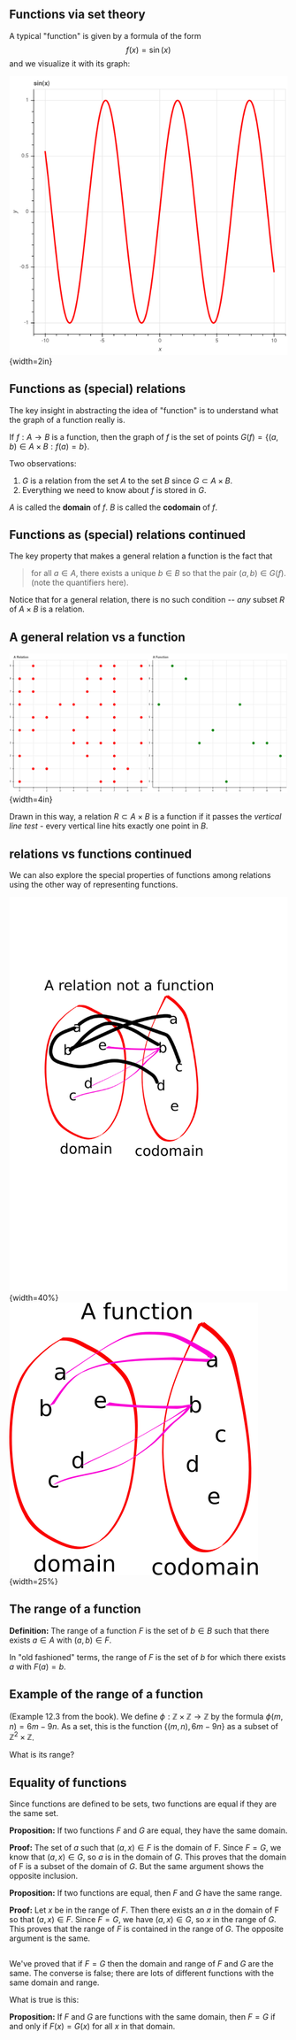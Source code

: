 ##  Functions via set theory

A typical "function" is given by a formula of the form
$$
f(x) = \sin(x)
$$
and we visualize it with its graph:

![sin graph](../../png/sinfunction.png){width=2in}

## Functions as (special) relations

The key insight in abstracting the idea of "function" is to understand what the graph of a function
really is.

If $f:A\to B$ is a function, then the graph of $f$ is the set of points $G(f)=\{(a,b)\in A\times B: f(a)=b\}$.

Two observations:

1.  $G$ is a relation from the set $A$ to the set $B$ since $G\subset A\times B$.
2.  Everything we need to know about $f$ is stored in $G$.

$A$ is called the **domain** of $f$.  $B$ is called the **codomain** of $f$.


## Functions as (special) relations continued

The key property that makes a general relation a function is the fact that 

> for all $a\in A$, there exists a unique $b\in B$ so that the pair $(a,b)\in G(f)$. (note the quantifiers here).

Notice that for a general relation, there is no such condition -- *any* subset $R$ of $A\times B$
is a relation.  


## A general relation vs a function

![A relation and a function on (0..9)x(0..9)](../../png/relfunction.png){width=4in}


Drawn in this way, a relation $R\subset A\times B$ 
is a function if it passes the *vertical line test* - every vertical line hits exactly one point in $B$.

## relations vs functions continued

We can also explore the special properties of functions among relations using the other way of representing
functions.

![](../../png/RelationNotFunction.png){width=40%}
![](../../png/FunctionwithOvals.png){width=25%}


## The range of a function

**Definition:** The range of a function $F$ is the set of $b\in B$ such that there exists $a\in A$ 
with $(a,b)\in F$.

In "old fashioned" terms, the range of $F$ is the set of $b$ for which there exists $a$ with $F(a)=b$. 

## Example of the range of a function


(Example 12.3 from the book).  We define $\phi:\mathbb{Z}\times\mathbb{Z}\to \mathbb{Z}$ by the formula
$\phi(m,n)=6m-9n$.  As a set, this is the function $\{(m,n),6m-9n\}$ as a subset of $\mathbb{Z}^2\times\mathbb{Z}$.

What is its range?

## Equality of functions

Since functions are defined to be sets, two functions are equal if they are the same set.

**Proposition:** If two functions $F$ and $G$ are equal, they have the same domain.

**Proof:** The set of $a$ such that $(a,x)\in F$ is the domain of F.  Since $F=G$, we know that
$(a,x)\in G$, so $a$ is in the domain of $G$.  This proves that the domain of F is a subset of the domain of $G$.
But the same argument shows the opposite inclusion.

**Proposition:** If two functions are equal, then $F$ and $G$ have the same range.

**Proof:** Let $x$ be in the range of $F$.  Then there exists an $a$ in the domain of F so that
$(a,x)\in F$.  Since $F=G$, we have $(a,x)\in G$, so $x$ in the range of $G$.  This proves
that the range of $F$ is contained in the range of $G$.  The opposite argument is the same.

##

We've proved that if $F=G$ then the domain and range of $F$ and $G$ are the same.  The converse
is false; there are lots of different functions with the same domain and range.

What is true is this:

**Proposition:** If $F$ and $G$ are functions with the same domain, then $F=G$ if and only if
$F(x)=G(x)$ for all $x$ in that domain.



